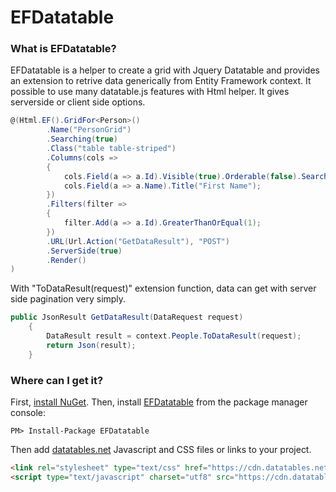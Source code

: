 # EFDatatable
### What is EFDatatable?
EFDatatable is a helper to create a grid with Jquery Datatable and provides an extension to retrive data generically from Entity Framework context. It possible to use many datatable.js features with Html helper. It gives serverside or client side options.

```csharp
@(Html.EF().GridFor<Person>()
        .Name("PersonGrid")
        .Searching(true)
        .Class("table table-striped")
        .Columns(cols =>
        {
            cols.Field(a => a.Id).Visible(true).Orderable(false).Searchable(true);
            cols.Field(a => a.Name).Title("First Name");
        })
        .Filters(filter =>
        {
            filter.Add(a => a.Id).GreaterThanOrEqual(1);
        })
        .URL(Url.Action("GetDataResult"), "POST")
        .ServerSide(true)
        .Render()
)
```
With "ToDataResult(request)" extension function, data can get with server side pagination very simply.
```csharp
public JsonResult GetDataResult(DataRequest request)
    {
        DataResult result = context.People.ToDataResult(request);
        return Json(result);
    }
```
### Where can I get it?
First, [install NuGet](http://docs.nuget.org/docs/start-here/installing-nuget). Then, install [EFDatatable](https://www.nuget.org/packages/EFDatatable/) from the package manager console:

```
PM> Install-Package EFDatatable
```

Then add [datatables.net](https://datatables.net/) Javascript and CSS files or links to your project. 

```html
<link rel="stylesheet" type="text/css" href="https://cdn.datatables.net/1.10.19/css/jquery.dataTables.css">
<script type="text/javascript" charset="utf8" src="https://cdn.datatables.net/1.10.19/js/jquery.dataTables.js"></script>
```
